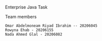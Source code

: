 Enterprise Java Task

Team members

    Omar Abdelmoneam Riyad Ibrahim -- 20206045
    Rowyna Ehab - 20206155
    Nada Ahmed Glal - 20206082
    
